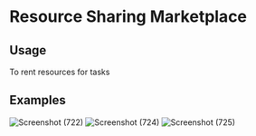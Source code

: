 # Resource Sharing Marketplace
## Usage
To rent resources for tasks
## Examples
![Screenshot (722)](https://github.com/user-attachments/assets/45b74caf-026b-4164-99e0-f146a4adf56c)
![Screenshot (724)](https://github.com/user-attachments/assets/a66b4544-4a3d-409d-91a2-649467fa3401)
![Screenshot (725)](https://github.com/user-attachments/assets/b95a875b-cee7-4418-91d2-5480e276b6eb)

